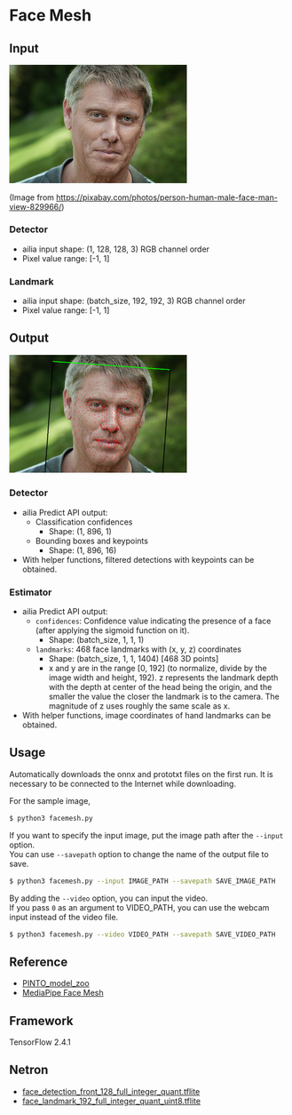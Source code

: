 # Face Mesh

## Input

<img src="man.jpg" width="320px">

(Image from https://pixabay.com/photos/person-human-male-face-man-view-829966/)

### Detector

- ailia input shape: (1, 128, 128, 3) RGB channel order
- Pixel value range: [-1, 1]

### Landmark

- ailia input shape: (batch_size, 192, 192, 3) RGB channel order
- Pixel value range: [-1, 1]

## Output

<img src="output.png" width="320px">

### Detector

- ailia Predict API output:
  - Classification confidences
    - Shape: (1, 896, 1)
  - Bounding boxes and keypoints
    - Shape: (1, 896, 16)
- With helper functions, filtered detections with keypoints can be obtained.

### Estimator

- ailia Predict API output:
  - `confidences`: Confidence value indicating the presence of a face (after
  applying the sigmoid function on it).
    - Shape: (batch_size, 1, 1, 1)
  - `landmarks`: 468 face landmarks with (x, y, z) coordinates
    - Shape: (batch_size, 1, 1, 1404) [468 3D points]
    - x and y are in the range [0, 192] (to normalize, divide by the image width
    and height, 192). z represents the landmark depth with the depth at center
    of the head being the origin, and the smaller the value the closer the
    landmark is to the camera. The magnitude of z uses roughly the same scale as
    x.
- With helper functions, image coordinates of hand landmarks can be obtained.

## Usage

Automatically downloads the onnx and prototxt files on the first run.
It is necessary to be connected to the Internet while downloading.

For the sample image,
``` bash
$ python3 facemesh.py 
```

If you want to specify the input image, put the image path after the `--input` option.  
You can use `--savepath` option to change the name of the output file to save.
```bash
$ python3 facemesh.py --input IMAGE_PATH --savepath SAVE_IMAGE_PATH
```

By adding the `--video` option, you can input the video.   
If you pass `0` as an argument to VIDEO_PATH, you can use the webcam input instead of the video file.
```bash
$ python3 facemesh.py --video VIDEO_PATH --savepath SAVE_VIDEO_PATH
```

## Reference

- [PINTO_model_zoo](https://github.com/PINTO0309/PINTO_model_zoo/tree/main/032_FaceMesh/04_full_integer_quantization)
- [MediaPipe Face Mesh](https://google.github.io/mediapipe/solutions/face_mesh)

## Framework

TensorFlow 2.4.1

## Netron

- [face_detection_front_128_full_integer_quant.tflite](https://netron.app/?url=https://storage.googleapis.com/ailia-models-tflite/blazeface/face_detection_front_128_full_integer_quant.tflite)
- [face_landmark_192_full_integer_quant_uint8.tflite](https://netron.app/?url=https://storage.googleapis.com/ailia-models-tflite/facemesh/face_landmark_192_full_integer_quant_uint8.tflite)


